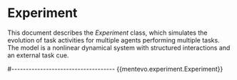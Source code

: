 # Experiment

This document describes the *Experiment* class, which simulates the evolution of task activities for multiple agents performing multiple tasks. The model is a nonlinear dynamical system with structured interactions and an external task cue.

#------------------------------------
{{mentevo.experiment.Experiment}}